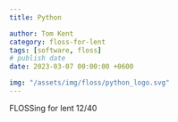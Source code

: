 ```yaml
---
title: Python

author: Tom Kent
category: floss-for-lent
tags: [software, floss]
# publish date
date: 2023-03-07 00:00:00 +0600

img: "/assets/img/floss/python_logo.svg"
---
```



FLOSSing for lent 12/40